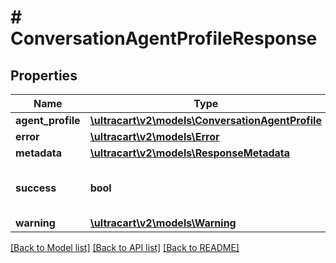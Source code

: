 # # ConversationAgentProfileResponse

## Properties

Name | Type | Description | Notes
------------ | ------------- | ------------- | -------------
**agent_profile** | [**\ultracart\v2\models\ConversationAgentProfile**](ConversationAgentProfile.md) |  | [optional]
**error** | [**\ultracart\v2\models\Error**](Error.md) |  | [optional]
**metadata** | [**\ultracart\v2\models\ResponseMetadata**](ResponseMetadata.md) |  | [optional]
**success** | **bool** | Indicates if API call was successful | [optional]
**warning** | [**\ultracart\v2\models\Warning**](Warning.md) |  | [optional]

[[Back to Model list]](../../README.md#models) [[Back to API list]](../../README.md#endpoints) [[Back to README]](../../README.md)
